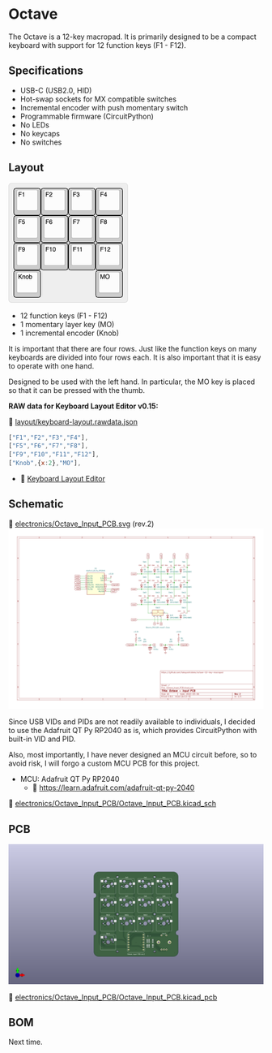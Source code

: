 # Octave

The Octave is a 12-key macropad.
It is primarily designed to be a compact keyboard with support for 12 function keys (F1 - F12).


## Specifications

- USB-C (USB2.0, HID)
- Hot-swap sockets for MX compatible switches
- Incremental encoder with push momentary switch
- Programmable firmware (CircuitPython)
- No LEDs
- No keycaps
- No switches


## Layout

![keyboard layout](layout/keyboard-layout.png)

- 12 function keys (F1 - F12)
- 1 momentary layer key (MO)
- 1 incremental encoder (Knob)

It is important that there are four rows.
Just like the function keys on many keyboards are divided into four rows each. It is also important that it is easy to operate with one hand.

Designed to be used with the left hand.
In particular, the MO key is placed so that it can be pressed with the thumb.

**RAW data for Keyboard Layout Editor v0.15:**

📄 [layout/keyboard-layout.rawdata.json](layout/keyboard-layout.rawdata.json)
```js
["F1","F2","F3","F4"],
["F5","F6","F7","F8"],
["F9","F10","F11","F12"],
["Knob",{x:2},"MO"],
```

- 🔗 [Keyboard Layout Editor](http://www.keyboard-layout-editor.com/)


## Schematic

📄 [electronics/Octave_Input_PCB.svg](electronics/Octave_Input_PCB.svg) (rev.2)
![schematic svg](electronics/Octave_Input_PCB.svg)

Since USB VIDs and PIDs are not readily available to individuals, I decided to use the Adafruit QT Py RP2040 as is, which provides CircuitPython with built-in VID and PID.

Also, most importantly, I have never designed an MCU circuit before, so to avoid risk, I will forgo a custom MCU PCB for this project.

- MCU: Adafruit QT Py RP2040
    - 🔗 https://learn.adafruit.com/adafruit-qt-py-2040

📄 [electronics/Octave_Input_PCB/Octave_Input_PCB.kicad_sch](electronics/Octave_Input_PCB/Octave_Input_PCB.kicad_sch)


## PCB

![pcb 3d png](electronics/Octave_Input_PCB_3D.png)

📄 [electronics/Octave_Input_PCB/Octave_Input_PCB.kicad_pcb](electronics/Octave_Input_PCB/Octave_Input_PCB.kicad_pcb)


## BOM

Next time.
